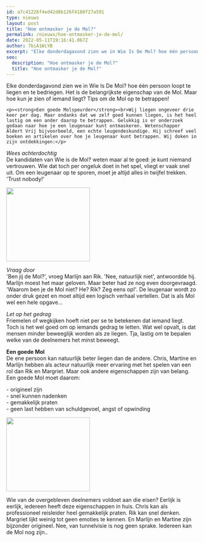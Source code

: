 ```yaml
---
id: a7c41226f4ed42d8b126f4180f27a591
type: nieuws
layout: post
title: "Hoe ontmasker je de Mol?"
permalink: /nieuws/hoe-ontmasker-je-de-mol/
date: 2022-05-11T19:16:41.067Z
author: 7biA1WiYB
excerpt: "Elke donderdagavond zien we in Wie Is De Mol? hoe één persoon loopt te liegen en te bedriegen. Het is de belangrijkste eigenschap van de Mol. Maar hoe kun je zien of iemand liegt? Tips om de Mol op te betrappen!  "
seo:
  description: "Hoe ontmasker je de Mol?"
  title: "Hoe ontmasker je de Mol?"
---
```

Elke donderdagavond zien we in Wie Is De Mol? hoe één persoon loopt te liegen en te bedriegen. Het is de belangrijkste eigenschap van de Mol. Maar hoe kun je zien of iemand liegt? Tips om de Mol op te betrappen!  

    <p><strong>Een goede Molspeurder</strong><br>Wij liegen ongeveer drie keer per dag. Maar ondanks dat we zelf goed kunnen liegen, is het heel lastig om een ander daarop te betrappen. Gelukkig is er onderzoek gedaan naar hoe je een leugenaar kunt ontmaskeren. Wetenschapper Aldert Vrij bijvoorbeeld, een echte leugendeskundige. Hij schreef veel boeken en artikelen over hoe je leugenaar kunt betrappen. Wij doken in zijn ontdekkingen:</p>
<p><em>Wees achterdochtig</em><br>De kandidaten van Wie is de Mol? weten maar al te goed: je kunt niemand vertrouwen. Wie dat toch per ongeluk doet in het spel, vliegt er vaak snel uit. Om een leugenaar op te sporen, moet je altijd alles in twijfel trekken. 'Trust nobody!'</p>
<p><div class="media media-element-container media-teaser"><div id="file-71" class="file file-image file-image-jpeg">

        
  
  <div class="content">
    <a href="/files/6jpeg"><img height="194" width="220" class="media-element file-teaser" src="https://7dagen.netlify.app/sites/default/files/styles/medium/public/6.jpeg?itok=AFfQtgdn" alt=""></a>  </div>

  
</div>
</div>
<p><em>Vraag door</em><br>'Ben jij de Mol?', vroeg Marlijn aan Rik. 'Nee, natuurlijk niet', antwoordde hij. Marlijn moest het maar geloven. Maar beter had ze nog even doorgevraagd. 'Waarom ben je de Mol niet? He? Rik? Zeg eens op!'. De leugenaar wordt zo onder druk gezet en moet altijd een logisch verhaal vertellen. Dat is als Mol wel een hele opgave...</p>
<p><em>Let op het gedrag</em><br>Friemelen of wegkijken hoeft niet per se te betekenen dat iemand liegt. Toch is het wel goed om op iemands gedrag te letten. Wat wel opvalt, is dat mensen minder beweeglijk worden als ze liegen. Tja, lastig om te bepalen welke van de deelnemers het minst beweegt.</p>
<p><strong>Een goede Mol</strong><br>De ene persoon kan natuurlijk beter liegen dan de andere. Chris, Martine en Marlijn hebben als acteur natuurlijk meer ervaring met het spelen van een rol dan Rik en Margriet. Maar ook andere eigenschappen zijn van belang. Een goede Mol moet daarom:</p>
<p>- origineel zijn<br>- snel kunnen nadenken<br>- gemakkelijk praten<br>- geen last hebben van schuldgevoel, angst of opwinding</p>
<p><div class="media media-element-container media-teaser"><div id="file-72" class="file file-image file-image-jpeg">

        
  
  <div class="content">
    <a href="/files/2jpeg-0"><img height="194" width="220" class="media-element file-teaser" src="https://7dagen.netlify.app/sites/default/files/styles/medium/public/2_0.jpeg?itok=7SGePL3p" alt=""></a>  </div>

  
</div>
</div>
<p>Wie van de overgebleven deelnemers voldoet aan die eisen? Eerlijk is eerlijk, iedereen heeft deze eigenschappen in huis. Chris kan als professioneel reisleider heel gemakkelijk praten. Rik kan snel denken. Margriet lijkt weinig tot geen emoties te kennen. En Marlijn en Martine zijn bijzonder origineel. Nee, van tunnelvisie is nog geen sprake. Iedereen kan de Mol nog zijn.. </p>  
